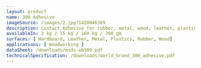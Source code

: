 ```yaml
---
layout: product 
name: 300 Adhesive
imageSource: /images/2.jpg?1420046369
description: Contact Adhesive for rubber, metal, wood, leather, plastics, hardboard & etc.
availableIn: 3 kg / 15 kg / 160 kg / 700 gm
surfaces: [ Hardboard, Leather, Metal, Plastics, Rubber, Wood]
applications: [ Woodworking ]
dataSheet: /downloads/msds-wb300.pdf
technicalSpecification: /downloads/world_brand_300_adhesive.pdf
---
```


